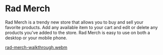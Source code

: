 # Rad Merch

Rad Merch is a trendy new store that allows you to buy and sell your favorite products. Add any available item to your cart and edit or delete any products you've added to the store. Rad Merch is easy to use on both a desktop or your mobile phone.

[rad-merch-walkthrough.webm](https://user-images.githubusercontent.com/46797700/198371342-33c2adfb-52f7-4661-89a1-ccaf32723fbd.webm)

